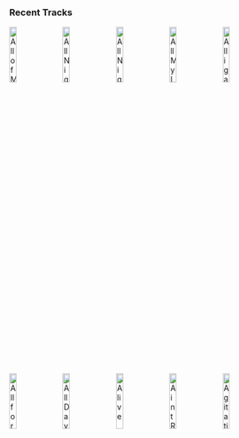 ### Recent Tracks
[<img src='https://lastfm.freetls.fastly.net/i/u/300x300/6064e585342f41f09cc375b89c5f69f6.png' width='16%' height='16%' alt='All of Me'>](https://www.last.fm/music/tanlines/_/all%2bof%2bme)&nbsp;&nbsp;&nbsp;&nbsp;[<img src='https://lastfm.freetls.fastly.net/i/u/300x300/3047efe26f6804dba6226585f53dcd7d.png' width='16%' height='16%' alt='All Night'>](https://www.last.fm/music/the%2bvamps/_/all%2bnight)&nbsp;&nbsp;&nbsp;&nbsp;[<img src='https://lastfm.freetls.fastly.net/i/u/300x300/93329ed0f8b3f6b419003915edd9de5c.png' width='16%' height='16%' alt='All Night'>](https://www.last.fm/music/walk%2bthe%2bmoon/_/all%2bnight)&nbsp;&nbsp;&nbsp;&nbsp;[<img src='https://lastfm.freetls.fastly.net/i/u/300x300/6da11da7490ff0d365d255d49c083375.png' width='16%' height='16%' alt='All My Life'>](https://www.last.fm/music/honors/_/all%2bmy%2blife)&nbsp;&nbsp;&nbsp;&nbsp;[<img src='https://lastfm.freetls.fastly.net/i/u/300x300/e12ab4b64772a72d2e11584b7e15fd1a.png' width='16%' height='16%' alt='Alligator'>](https://www.last.fm/music/of%2bmonsters%2band%2bmen/_/alligator)&nbsp;&nbsp;&nbsp;&nbsp;<br>[<img src='https://lastfm.freetls.fastly.net/i/u/300x300/d6c5e81d04263beb479fe0e660868e02.png' width='16%' height='16%' alt='All for You'>](https://www.last.fm/music/stick%2bfigure/_/all%2bfor%2byou)&nbsp;&nbsp;&nbsp;&nbsp;[<img src='https://lastfm.freetls.fastly.net/i/u/300x300/3a4ce8b23ad77fec01867e31b9f97ba1.png' width='16%' height='16%' alt='All Day All Night'>](https://www.last.fm/music/moon%2btaxi/_/all%2bday%2ball%2bnight)&nbsp;&nbsp;&nbsp;&nbsp;[<img src='https://lastfm.freetls.fastly.net/i/u/300x300/d5ae2b6fd4114234ad88bf647697841f.png' width='16%' height='16%' alt='Alive'>](https://www.last.fm/music/empire%2bof%2bthe%2bsun/_/alive)&nbsp;&nbsp;&nbsp;&nbsp;[<img src='https://lastfm.freetls.fastly.net/i/u/300x300/ebb5cb567f9a68e40305964847d3549e.png' width='16%' height='16%' alt='Aint Right'>](https://www.last.fm/music/raven%2b%2526%2bkreyn/_/ain%2527t%2bright)&nbsp;&nbsp;&nbsp;&nbsp;[<img src='https://lastfm.freetls.fastly.net/i/u/300x300/3424408e05c98ca35da41cca7f859700.png' width='16%' height='16%' alt='Agitations tropicales'>](https://www.last.fm/music/l%2527imp%25c3%25a9ratrice/_/agitations%2btropicales)&nbsp;&nbsp;&nbsp;&nbsp;<br>